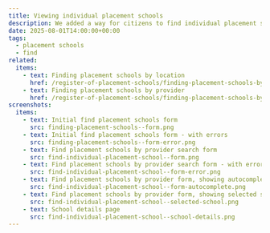 ```yaml
---
title: Viewing individual placement schools
description: We added a way for citizens to find individual placement schools by school name
date: 2025-08-01T14:00:00+00:00
tags:
  - placement schools
  - find
related:
  items:
    - text: Finding placement schools by location
      href: /register-of-placement-schools/finding-placement-schools-by-location/
    - text: Finding placement schools by provider
      href: /register-of-placement-schools/finding-placement-schools-by-provider/
screenshots:
  items:
    - text: Initial find placement schools form
      src: finding-placement-schools--form.png
    - text: Initial find placement schools form - with errors
      src: finding-placement-schools--form-error.png
    - text: Find placement schools by provider search form
      src: find-individual-placement-school--form.png
    - text: Find placement schools by provider search form - with errors
      src: find-individual-placement-school--form-error.png
    - text: Find placement schools by provider form, showing autocomplete suggestions
      src: find-individual-placement-school--form-autocomplete.png
    - text: Find placement schools by provider form, showing selected school
      src: find-individual-placement-school--selected-school.png
    - text: School details page
      src: find-individual-placement-school--school-details.png
---
```

